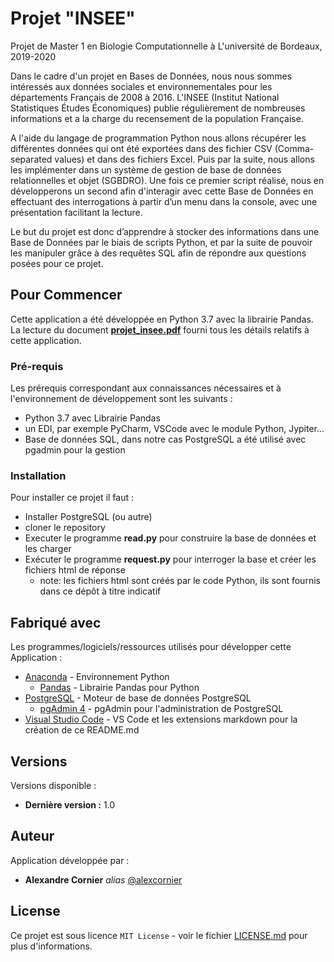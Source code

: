 # Projet "INSEE"

Projet de Master 1 en Biologie Computationnelle à L'université de Bordeaux, 2019-2020

Dans le cadre d'un projet en Bases de Données, nous nous sommes intéressés aux données sociales et environnementales pour les départements Français de 2008 à 2016. L'INSEE (Institut National Statistiques Études Économiques) publie régulièrement de nombreuses informations et a la charge du recensement de la population Française.

A l'aide du langage de programmation Python nous allons récupérer les différentes données qui ont été exportées dans des fichier CSV (Comma-separated values) et dans des fichiers Excel. Puis par la suite, nous allons les implémenter dans un système de gestion de base de données relationnelles et objet (SGBDRO). Une fois ce premier script réalisé, nous en développerons un second afin d'interagir avec cette Base de Données en effectuant des interrogations à partir d’un menu dans la console, avec une présentation facilitant la lecture.

Le but du projet est donc d’apprendre à stocker des informations dans une Base de Données par le biais de scripts Python, et par la suite de pouvoir les manipuler grâce à des requêtes SQL afin de répondre aux questions posées pour ce projet.

## Pour Commencer

Cette application a été développée en Python 3.7 avec la librairie Pandas.
La lecture du document **[projet_insee.pdf](projet_insee.pdf)** fourni tous les détails relatifs à cette application.

### Pré-requis

Les prérequis correspondant aux connaissances nécessaires et à l'environnement de développement sont les suivants :

* Python 3.7 avec Librairie Pandas
* un EDI, par exemple PyCharm, VSCode avec le module Python, Jypiter...
* Base de données SQL, dans notre cas PostgreSQL a été utilisé avec pgadmin pour la gestion

### Installation

Pour installer ce projet il faut :

* Installer PostgreSQL (ou autre)
* cloner le repository
* Executer le programme **read.py** pour construire la base de données et les charger
* Exécuter le programme **request.py** pour interroger la base et créer les fichiers html de réponse
  * note: les fichiers html sont créés par le code Python, ils sont fournis dans ce dépôt à titre indicatif

## Fabriqué avec

Les programmes/logiciels/ressources utilisés pour développer cette Application :

* [Anaconda](https://www.anaconda.com/products/individual) - Environnement Python
  * [Pandas](https://pandas.pydata.org/) - Librairie Pandas pour Python
* [PostgreSQL](https://www.postgresql.org/) - Moteur de base de données PostgreSQL
  * [pgAdmin 4](https://www.pgadmin.org/) - pgAdmin pour l'administration de PostgreSQL
* [Visual Studio Code](https://code.visualstudio.com/docs/languages/markdown) - VS Code et les extensions markdown pour la création de ce README.md

## Versions

Versions disponible :

* **Dernière version :** 1.0

## Auteur

Application développée par :

* **Alexandre Cornier** _alias_ [@alexcornier](https://github.com/alexcornier/)

## License

Ce projet est sous licence ``MIT License`` - voir le fichier [LICENSE.md](LICENSE.md) pour plus d'informations.
